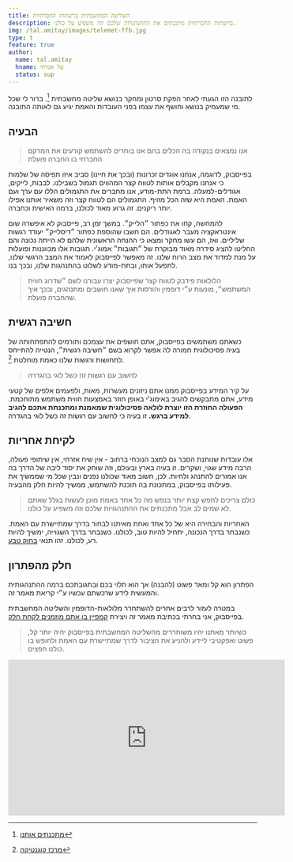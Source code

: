 ```yaml
---
title: השליטה המחשבתית ברשתות החברתיות
description: ברשתות החברתיות מתכנתים את ההתנהגויות שלכם וזה משפיע על כולנו.
img: /tal.amitay/images/telemet-ffb.jpg
type: t
feature: true
author:
  name: tal.amitay
  hname: טל אמיתי
  status: sup
---
```


לתובנה הזו הגעתי לאחר הפקת סרטון ומחקר בנושא שליטה מחשבתית [^1]. ברור לי שכל מי שמעמיק בנושא וחושף את עצמו בפני העובדות והאמת יגיע גם לאותה התובנה.

## הבעיה

> אנו נמצאים בנקודה בה הכלים בהם אנו בוחרים להשתמש קורעים את המרקם החברתי בו החברה פועלת

בפייסבוק, לדוגמה, אנחנו אוגדים זכרונות (ובכך את חיינו) סביב איזו תפיסה של שלמות כי אנחנו מקבלים אותות לטווח קצר המהווים תגמול בשבילנו. לבבות, לייקים, אגודלים-למעלה. ברמת התת-מודע, אנו מחברים את התגמולים הללו עם ערך ועם האמת. האמת היא שזה הכל מזויף. התגמולים הם לטווח קצר וזה משאיר אותנו אפילו יותר ריקנים. זה גרוע מאוד לכולנו, ברמה האישית וכחברה.

<p>
  <poster src="/tal.amitay/images/emojis.gif" alt="Facebook Emojis"></poster>
</p>

להמחשה, קחו את כפתור ״הלייק״. במשך זמן רב, פייסבוק לא איפשרה שום אינטראקציה מעבר לאגודלים. הם חשבו שהוספת כפתור ״דיסלייק״ יעודד רגשות שליליים. ואז, הם עשו מחקר ומצאו כי ההנחה הראשונית שלהם לא הייתה נכונה והם החליטו להציג סידרה מאוד מבוקרת של ״תגובות״ אמוג'י. תגובות אלו מכווננות ופועלות על מנת למדוד את מצב הרוח שלנו. זה מאפשר לפייסבוק לאמוד את המצב הרגשי שלנו, לתפעל אותו, ובתת-מודע לשלוט בהתנהגות שלנו, ובכך בנו.

> הלולאות פידבק לטווח קצר שפייסבוק יצרו עבורנו לשם ״שדרוג חווית המשתמש״, מונעות ע״י דופמין והורסות איך שאנו חושבים ומתנהגים, ובכך איך שהחברה פועלת.

## חשיבה רגשית

כשאתם משתמשים בפייסבוק, אתם חושפים את עצמכם ותורמים להתפתחותה של בעיה פסיכולוגית חמורה לה אפשר לקרוא בשם ״חשיבה רגשית״, הנטייה להתייחס לתחושות ורגשות שלנו כאמת מוחלטת [^2].

> לחשוב עם רגשות זה כשל לוגי בהגדרה

על קיר המידע בפייסבוק ממנו אתם ניזונים מעשרות, מאות, ולפעמים אלפים של קטעי מידע, אתם מתבקשים להגיב באימוג'י באופן חוזר באמצעות חווית משתמש מתוחכמת. **הפעולה החוזרת הזו יוצרת לולאה פסיכולוגית שמאמנת ומתכנתת אתכם להגיב למידע ברגש.** זו בעיה כי לחשוב עם רגשות זה כשל לוגי בהגדרה.

## לקיחת אחריות

אלו עובדות שנותנת הסבר גם למצב הנוכחי ברחוב - אין שיח אזרחי, אין שיתופי פעולה, הרבה מידע שגוי, ושקרים. זו בעיה בארץ ובעולם, וזה שוחק את יסוד ליבה של הדרך בה אנו אמורים להתנהג ולחיות. לכן, חשוב מאוד שכולנו נפנים ונבין שכל מי שממשיך את פעילותו בפייסבוק, במתכונת בה תוכנת להשתמש, ממשיך להיות חלק מהבעיה.

> כולם צריכים לחפש קצת יותר בנפש מה כל אחד באמת מוכן לעשות בגלל שאתם לא שמים לב אבל מתכנתים את ההתנהגויות שלכם וזה משפיע על כולנו.

האחריות והבחירה היא של כל אחד ואחת מאיתנו לבחור בדרך שמתיישרת עם האמת. כשנבחר בדרך הנכונה, יתחיל להיות טוב, לכולנו. כשנבחר בדרך השגוייה, ימשיך להיות רע, לכולנו. זהו תנאי [בחוק טבע](../the.free.mavens/natural-law).

## חלק מהפתרון

הפתרון הוא קל ומאד פשוט (להבנה) אך הוא תלוי בכם ובתגובתכם ברמה ההתנהגותית והמעשית לידע שרכשתם עכשיו ע״י קריאת מאמר זה.

במטרה לעזור לרבים אחרים להשתחרר מלולאות-הדופמין והשליטה המחשבתית בפייסבוק, אני בחרתי בכתיבת מאמר זה ויצירת [קמפיין בו אתם מוזמנים לקחת חלק](/telemet/ffb).

<p>
  <nuxt-link to="/telemet/ffb" class="w-10/12 block mx-auto">
    <poster src="/telemet/images/telemet-ffb.jpg" alt="פאק_פייסבוק" />
  </nuxt-link>
</p>

> כשיותר מאתנו יהיו משוחררים מהשליטה המחשבתית בפייסבוק יהיה יותר קל, פשוט ואפקטיבי ליידע ולהניע את הציבור לדרך שמתיישרת עם האמת ולחופש בו כולנו חפצים.

<div class="video">
  <iframe width="560" height="315" src="https://www.youtube.com/embed/YpOF4B68ThM" frameborder="0" allowfullscreen></iframe>
</div>


[^1]: [מתכנתים אותנו](https://www.youtube.com/watch?v=uJpU1hJ5Teg)
[^2]: [מרכז קוגנטיקה](https://www.cognetica.co.il/10-cognitive-distortions/)
